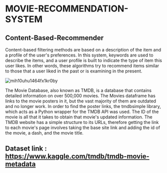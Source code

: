 # MOVIE-RECOMMENDATION-SYSTEM

## Content-Based-Recommender
Content-based filtering methods are based on a description of the item and a profile of the user's preferences. In this system, keywords are used to describe the items, and a user profile is built to indicate the type of item this user likes. In other words, these algorithms try to recommend items similar to those that a user liked in the past or is examining in the present.

![mih10uhu1464fx1kr0by](https://user-images.githubusercontent.com/88396377/144169577-01fae562-0c82-4a42-bbb9-ec0657db8e75.jpg)

The Movie Database, also known as TMDB, is a database that contains detailed information on over 500,000 movies. The Movies dataframe has links to the movie posters in it, but the vast majority of them are outdated and no longer work. In order to find the poster links, the tmdbsimple library, which acts as a Python wrapper for the TMDB API was used. The ID of the movie is all that it takes to obtain that movie's updated information. The TMDB website has a simple structure to its URLs, therefore getting the link to each movie's page involves taking the base site link and adding the id of the movie, a dash, and the movie title.

## Dataset link : https://www.kaggle.com/tmdb/tmdb-movie-metadata
